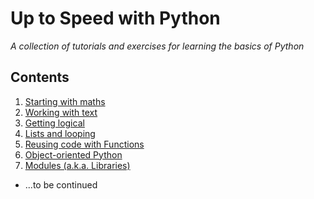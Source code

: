 # Up to Speed with Python

*A collection of tutorials and exercises for learning the basics of Python*

## Contents

1. [Starting with maths](/lessons/1-maths.md)
2. [Working with text](/lessons/2-text.md)
3. [Getting logical](/lessons/3-logic.md)
4. [Lists and looping](/lessons/4-lists.md)
5. [Reusing code with Functions](/lessons/5-functions.md)
6. [Object-oriented Python](/lessons/6-classes.md)
7. [Modules (a.k.a. Libraries)](/lessons/7-modules.md)
- ...to be continued